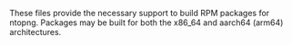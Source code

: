 These files provide the necessary support to build RPM packages for ntopng.  Packages may be built for both the x86_64 and aarch64 (arm64) architectures.
